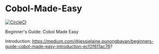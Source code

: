 # Cobol-Made-Easy
[![CircleCI](https://circleci.com/gh/jellypuno/Cobol-Made-Easy/tree/Leverage-Open-Source.svg?style=svg)](https://circleci.com/gh/jellypuno/Cobol-Made-Easy/tree/Leverage-Open-Source)

Beginner's Guide: Cobol Made Easy

Introduction: https://medium.com/@jessielaine.punongbayan/beginners-guide-cobol-made-easy-introduction-ecf2f611ac76?
